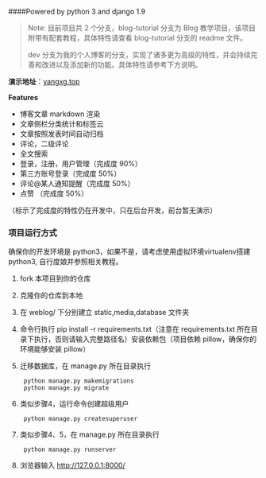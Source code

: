####Powered by python 3 and django 1.9

> Note:
> 目前项目共 2 个分支，blog-tutorial 分支为 Blog 教学项目，该项目附带有配套教程，具体特性请查看 blog-tutorial 分支的 readme 文件。
>
> dev 分支为我的个人博客的分支，实现了诸多更为高级的特性，并会持续完善和改进以及添加新的功能。具体特性请参考下方说明。

**演示地址**：[yangxg.top](yangxg.top)

**Features**
- 博客文章 markdown 渲染
- 文章侧栏分类统计和标签云
- 文章按照发表时间自动归档
- 评论，二级评论
- 全文搜索
- 登录，注册，用户管理（完成度 90%）
- 第三方账号登录（完成度 50%）
- 评论@某人通知提醒（完成度 50%）
- 点赞 （完成度 50%）

（标示了完成度的特性仍在开发中，只在后台开发，前台暂无演示）

### 项目运行方式
确保你的开发环境是 python3，如果不是，请考虑使用虚拟环境virtualenv搭建python3, 自行度娘并参照相关教程。

1. fork 本项目到你的仓库
2. 克隆你的仓库到本地
3. 在 weblog/ 下分别建立 static,media,database 文件夹
4. 命令行执行 pip install -r requirements.txt（注意在 requirements.txt 所在目录下执行，否则请输入完整路径名）安装依赖包（项目依赖 pillow，确保你的环境能够安装 pillow）
5. 迁移数据库，在 manage.py 所在目录执行

        python manage.py makemigrations
        python manage.py migrate

6. 类似步骤4，运行命令创建超级用户
    
        python manage.py createsuperuser

7. 类似步骤4、5，在 manage.py 所在目录执行

        python manage.py runserver

8. 浏览器输入 http://127.0.0.1:8000/
